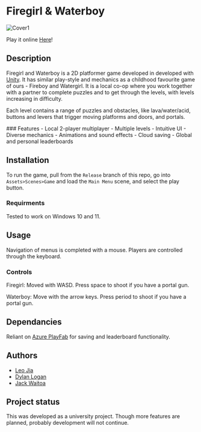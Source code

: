 # Firegirl & Waterboy

![Cover1](https://github.com/leo-r-jia/Firegirl-and-Waterboy/assets/105583042/0c98c3e3-f2c2-4bf5-a472-08abf5f9bf7f)

Play it online [Here](https://leo-r-jia.itch.io/firegirl-and-waterboy)!

## Description
Firegirl and Waterboy is a 2D platformer game developed in developed with [Unity](https://unity.com/). It has similar play-style and mechanics as a childhood favourite game of ours - Fireboy and Watergirl. It is a local co-op where you work together with a partner to complete puzzles and to get through the levels, with levels increasing in difficulty.

Each level contains a range of puzzles and obstacles, like lava/water/acid, buttons and levers that trigger moving platforms and doors, and portals.

<div>
### Features
- Local 2-player multiplayer
- Multiple levels
- Intuitive UI
- Diverse mechanics
- Animations and sound effects
- Cloud saving
- Global and personal leaderboards

## Installation
To run the game, pull from the ```Release``` branch of this repo, go into ```Assets>Scenes>Game``` and load the ```Main Menu``` scene, and select the play button.

### Requirments
Tested to work on Windows 10 and 11.

## Usage
Navigation of menus is completed with a mouse. Players are controlled through the keyboard.

### Controls
Firegirl:
Moved with WASD. Press space to shoot if you have a portal gun.

Waterboy: Move with the arrow keys. Press period to shoot if you have a portal gun.

## Dependancies
Reliant on [Azure PlayFab](https://playfab.com/) for saving and leaderboard functionality.

## Authors
- [Leo Jia](https://github.com/leo-r-jia)
- [Dylan Logan](https://github.com/dLogan807)
- [Jack Waitoa](https://github.com/jWaitoa)

## Project status
This was developed as a university project. Though more features are planned, probably development will not continue.
